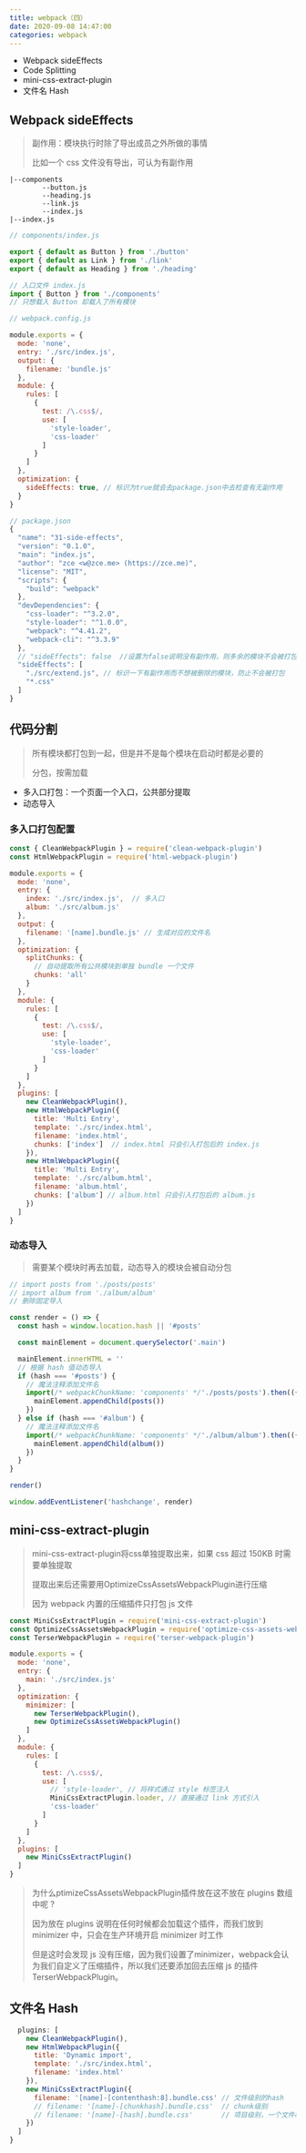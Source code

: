 ```yaml
---
title: webpack（四）
date: 2020-09-08 14:47:00
categories: webpack
---
```


* Webpack sideEffects
* Code Splitting
* mini-css-extract-plugin
* 文件名 Hash

## Webpack sideEffects

> 副作用：模块执行时除了导出成员之外所做的事情
>
> 比如一个 css 文件没有导出，可认为有副作用

```
|--components
		--button.js
		--heading.js
		--link.js
		--index.js
|--index.js
```

```js
// components/index.js

export { default as Button } from './button'
export { default as Link } from './link'
export { default as Heading } from './heading'

// 入口文件 index.js
import { Button } from './components'
// 只想载入 Button 却载入了所有模块
```

```js
// webpack.config.js

module.exports = {
  mode: 'none',
  entry: './src/index.js',
  output: {
    filename: 'bundle.js'
  },
  module: {
    rules: [
      {
        test: /\.css$/,
        use: [
          'style-loader',
          'css-loader'
        ]
      }
    ]
  },
  optimization: {
    sideEffects: true, // 标识为true就会去package.json中去检查有无副作用
  }
}

// package.json
{
  "name": "31-side-effects",
  "version": "0.1.0",
  "main": "index.js",
  "author": "zce <w@zce.me> (https://zce.me)",
  "license": "MIT",
  "scripts": {
    "build": "webpack"
  },
  "devDependencies": {
    "css-loader": "^3.2.0",
    "style-loader": "^1.0.0",
    "webpack": "^4.41.2",
    "webpack-cli": "^3.3.9"
  },
  // "sideEffects": false  //设置为false说明没有副作用，则多余的模块不会被打包
  "sideEffects": [
    "./src/extend.js", // 标识一下有副作用而不想被删除的模块，防止不会被打包
    "*.css"
  ]
}

```

## 代码分割

> 所有模块都打包到一起，但是并不是每个模块在启动时都是必要的
>
> 分包，按需加载

* 多入口打包：一个页面一个入口，公共部分提取
* 动态导入

### 多入口打包配置

```js
const { CleanWebpackPlugin } = require('clean-webpack-plugin')
const HtmlWebpackPlugin = require('html-webpack-plugin')

module.exports = {
  mode: 'none',
  entry: {
    index: './src/index.js',  // 多入口
    album: './src/album.js'
  },
  output: {
    filename: '[name].bundle.js' // 生成对应的文件名
  },
  optimization: {
    splitChunks: {
      // 自动提取所有公共模块到单独 bundle 一个文件
      chunks: 'all'
    }
  },
  module: {
    rules: [
      {
        test: /\.css$/,
        use: [
          'style-loader',
          'css-loader'
        ]
      }
    ]
  },
  plugins: [
    new CleanWebpackPlugin(),
    new HtmlWebpackPlugin({
      title: 'Multi Entry',
      template: './src/index.html',
      filename: 'index.html',
      chunks: ['index']  // index.html 只会引入打包后的 index.js
    }),
    new HtmlWebpackPlugin({
      title: 'Multi Entry',
      template: './src/album.html',
      filename: 'album.html',
      chunks: ['album'] // album.html 只会引入打包后的 album.js
    })
  ]
}
```

### 动态导入

> 需要某个模块时再去加载，动态导入的模块会被自动分包

```js
// import posts from './posts/posts'
// import album from './album/album'
// 删除固定导入

const render = () => {
  const hash = window.location.hash || '#posts'

  const mainElement = document.querySelector('.main')

  mainElement.innerHTML = ''
  // 根据 hash 值动态导入
  if (hash === '#posts') {
    // 魔法注释添加文件名
    import(/* webpackChunkName: 'components' */'./posts/posts').then(({ default: posts }) => {	
      mainElement.appendChild(posts())
    })
  } else if (hash === '#album') {
    // 魔法注释添加文件名
    import(/* webpackChunkName: 'components' */'./album/album').then(({ default: album }) => {
      mainElement.appendChild(album())
    })
  }
}

render()

window.addEventListener('hashchange', render)
```

## mini-css-extract-plugin

> mini-css-extract-plugin将css单独提取出来，如果 css 超过 150KB 时需要单独提取
>
> 提取出来后还需要用OptimizeCssAssetsWebpackPlugin进行压缩
>
> 因为 webpack 内置的压缩插件只打包 js 文件

```js
const MiniCssExtractPlugin = require('mini-css-extract-plugin')
const OptimizeCssAssetsWebpackPlugin = require('optimize-css-assets-webpack-plugin')
const TerserWebpackPlugin = require('terser-webpack-plugin')

module.exports = {
  mode: 'none',
  entry: {
    main: './src/index.js'
  },
  optimization: {
    minimizer: [
      new TerserWebpackPlugin(),
      new OptimizeCssAssetsWebpackPlugin() 
    ]
  },
  module: {
    rules: [
      {
        test: /\.css$/,
        use: [
          // 'style-loader', // 将样式通过 style 标签注入
          MiniCssExtractPlugin.loader, // 直接通过 link 方式引入
          'css-loader'
        ]
      }
    ]
  },
  plugins: [
    new MiniCssExtractPlugin()
  ]
}
```

> 为什么ptimizeCssAssetsWebpackPlugin插件放在这不放在 plugins 数组中呢 ?
>
> 因为放在 plugins 说明在任何时候都会加载这个插件，而我们放到 minimizer 中，只会在生产环境开启 minimizer 时工作
>
> 但是这时会发现 js 没有压缩，因为我们设置了minimizer，webpack会认为我们自定义了压缩插件，所以我们还要添加回去压缩 js 的插件TerserWebpackPlugin。

## 文件名 Hash

```js
  plugins: [
    new CleanWebpackPlugin(),
    new HtmlWebpackPlugin({
      title: 'Dynamic import',
      template: './src/index.html',
      filename: 'index.html'
    }),
    new MiniCssExtractPlugin({
      filename: '[name]-[contenthash:8].bundle.css' // 文件级别的hash
      // filename: '[name]-[chunkhash].bundle.css'  // chunk级别
      // filename: '[name]-[hash].bundle.css'       // 项目级别，一个文件改变，所有hash全部改变
    })
  ]
}
```


